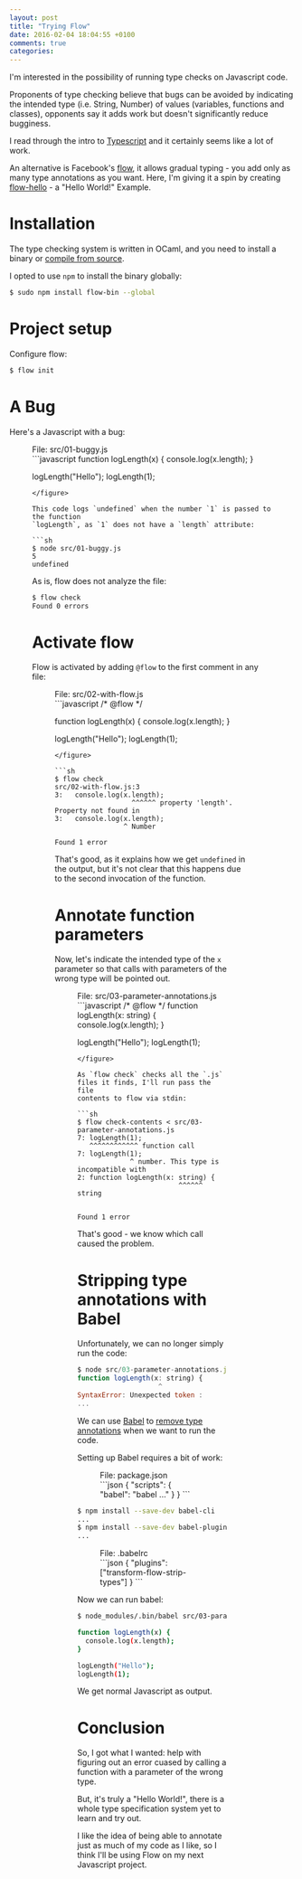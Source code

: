 ```yaml
---
layout: post
title: "Trying Flow"
date: 2016-02-04 18:04:55 +0100
comments: true
categories: 
---
```

I'm interested in the possibility of running type checks on Javascript code.

Proponents of type checking believe that bugs can be avoided by indicating the
intended type (i.e. String, Number) of values (variables, functions and
classes), opponents say it adds work but doesn't significantly reduce bugginess.

I read through the intro to [Typescript][typescript-home] and it certainly
seems like a lot of work.

An alternative is Facebook's [flow][flow-home], it allows gradual typing -
you add only as many type annotations as you want. Here, I'm giving it a spin
by creating [flow-hello][flow-hello] - a "Hello World!" Example.

[typescript-home]: http://www.typescriptlang.org/
[flow-home]: http://flowtype.org/
[flow-hello]: https://github.com/joeyates/flow-hello

# Installation

The type checking system is written in OCaml, and you need to install a binary
or [compile from source][building-flow].

[building-flow]: https://github.com/facebook/flow#building-flow

I opted to use `npm` to install the binary globally:

```sh
$ sudo npm install flow-bin --global
```

# Project setup

Configure flow:

```sh
$ flow init
```

# A Bug

Here's a Javascript with a bug:

<figure>
  <figcaption>File: src/01-buggy.js</figcaption>
```javascript
function logLength(x) {
  console.log(x.length);
}

logLength("Hello");
logLength(1);
```
</figure>

This code logs `undefined` when the number `1` is passed to the function
`logLength`, as `1` does not have a `length` attribute:

```sh
$ node src/01-buggy.js
5
undefined
```

As is, flow does not analyze the file:

```sh
$ flow check
Found 0 errors
```

# Activate flow

Flow is activated by adding `@flow` to the first comment in any file:

<figure>
  <figcaption>File: src/02-with-flow.js</figcaption>
```javascript
/* @flow */

function logLength(x) {
  console.log(x.length);
}

logLength("Hello");
logLength(1);
```
</figure>

```sh
$ flow check
src/02-with-flow.js:3
3:   console.log(x.length);
                   ^^^^^^ property 'length'. Property not found in
3:   console.log(x.length);
                 ^ Number

Found 1 error
```

That's good, as it explains how we get `undefined` in the output, but it's not
clear that this happens due to the second invocation of the function.

# Annotate function parameters

Now, let's indicate the intended type of the `x` parameter so that calls with
parameters of the wrong type will be pointed out.

<figure>
  <figcaption>File: src/03-parameter-annotations.js</figcaption>
```javascript
/* @flow */
function logLength(x: string) {
  console.log(x.length);
}

logLength("Hello");
logLength(1);
```
</figure>

As `flow check` checks all the `.js` files it finds, I'll run pass the file
contents to flow via stdin:

```sh
$ flow check-contents < src/03-parameter-annotations.js
7: logLength(1);
   ^^^^^^^^^^^^ function call
7: logLength(1);
             ^ number. This type is incompatible with
2: function logLength(x: string) {
                         ^^^^^^ string


Found 1 error
```

That's good - we know which call caused the problem.

# Stripping type annotations with Babel

Unfortunately, we can no longer simply run the code:

```javascript
$ node src/03-parameter-annotations.js
function logLength(x: string) {
                    ^
SyntaxError: Unexpected token :
...
```

We can use [Babel][babel] to [remove type annotations][transform-flow-strip-types]
when we want to run the code.

[babel]: http://babeljs.io/
[transform-flow-strip-types]: https://babeljs.io/docs/plugins/transform-flow-strip-types/

Setting up Babel requires a bit of work:

<figure>
  <figcaption>File: package.json</figcaption>
```json
{
  "scripts": {
    "babel": "babel ..."
  }
}
```
</figure>

```sh
$ npm install --save-dev babel-cli
...
$ npm install --save-dev babel-plugin-transform-flow-strip-types
...
```

<figure>
  <figcaption>File: .babelrc</figcaption>
```json
{
  "plugins": ["transform-flow-strip-types"]
}
```
</figure>

Now we can run babel:

```sh
$ node_modules/.bin/babel src/03-parameter-annotations.js

function logLength(x) {
  console.log(x.length);
}

logLength("Hello");
logLength(1);
```

We get normal Javascript as output.

# Conclusion

So, I got what I wanted: help with figuring out an error cuased by calling a
function with a parameter of the wrong type.

But, it's truly a "Hello World!", there is a whole type specification system
yet to learn and try out.

I like the idea of being able to annotate just as much of my code as I like, so
I think I'll be using Flow on my next Javascript project.
